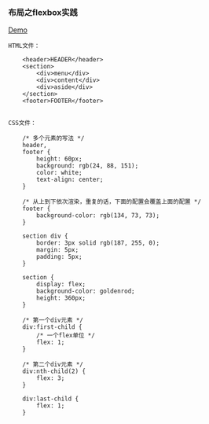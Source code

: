 ### 布局之flexbox实践 ###

[Demo](../CSS_demo/flexbox.html)

	HTML文件：

	    <header>HEADER</header>
	    <section>
	        <div>menu</div>
	        <div>content</div>
	        <div>aside</div>
	    </section>
	    <footer>FOOTER</footer>


	CSS文件：

		/* 多个元素的写法 */
		header,
		footer {
		    height: 60px;
		    background: rgb(24, 88, 151);
		    color: white;
		    text-align: center;
		}
		
		/* 从上到下依次渲染，重复的话，下面的配置会覆盖上面的配置 */
		footer {
		    background-color: rgb(134, 73, 73);
		}
		
		section div {
		    border: 3px solid rgb(187, 255, 0);
		    margin: 5px;
		    padding: 5px;
		}
		
		section {
		    display: flex;
		    background-color: goldenrod;
		    height: 360px;
		}
		
		/* 第一个div元素 */
		div:first-child {
		    /* 一个flex单位 */
		    flex: 1;
		}
		
		/* 第二个div元素 */
		div:nth-child(2) {
		    flex: 3;
		}
		
		div:last-child {
		    flex: 1;
		}